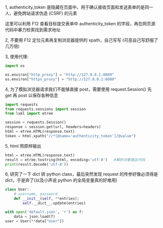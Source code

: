 1, authenticity_token 是隐藏在页面中，用于确认接收页面和发送表单的是同一人，避免跨站请求伪造 (CSRF) 的元素

这里可以利用 F12 查看目标提交表单中 authenticity_token 的字段，再在网页源代码中暴力检索找到需求地址

2, 不要用 F12 定位元素再复制浏览器提供的 xpath，自己写写 (可恶自己写舒服了几万倍)

3, 使用代理:
```py
import os

os.environ["http_proxy"] = "http://127.0.0.1:8889"
os.environ["https_proxy"] = "http://127.0.0.1:8889"
```
4, 为了模拟浏览器请求我们不能够直接 post，需要使用 request.Session() 先 get 再 post 以保存各种信息
```py
import requests
from requests.sessions import session
from lxml import etree

session = requests.Session()
response = session.get(url, headers=headers)
html = etree.HTML(response.text)
token = html.xpath("//*[@name='authenticity_token']/@value")
```
5, html 照原样输出
```py
html = etree.HTML(response.text)
result = etree.tostring(html, encoding='utf-8')   #解析对象输出代码
print(result.decode('utf-8'))
```
6, 研究了一下 dict 转 python class，最后突然发现 request 的传参好像必须得是 dict，于是弃了(以及小声说 python 的全局变量真的好难用)
```py
class User:
    # username, password
    def __init__(self, **entries):
        self.__dict__.update(entries)

with open('default.json', 'r') as f:
    data = json.load(f)
user = User(**data["User"])
```